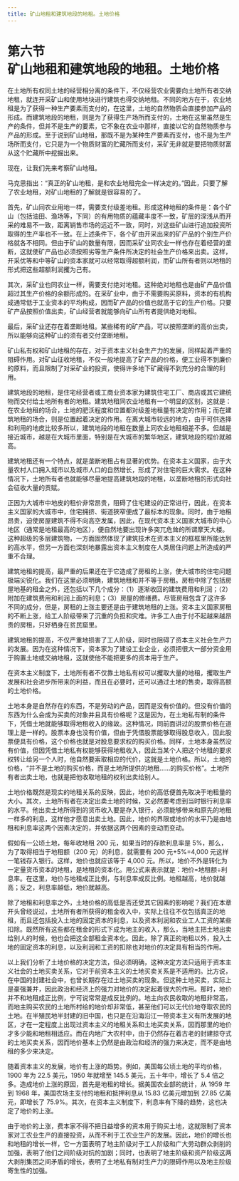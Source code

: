 ```yaml
---
title: 矿山地租和建筑地段的地租。土地价格
---
```


# 第六节<br>**矿山地租&zwnj;和建筑地段的地租。&zwnj;土地价格**

在土地所有权同土地的经营相分离的条件下，不仅经营农业需要向土地所有者交纳地租，就连开采矿山和使用地块进行建筑也得交纳地租。不同的地方在于，农业地租是为了获得一种生产要素而支付的，在这里，土地的自然物质会直接参加产品的形成。而建筑地段的地租，则是为了获得生产场所而支付的，土地在这里虽然是生产的条件，但并不是生产的要素，它不象在农业中那样，直接以它的自然物质参与产品的形成。至于说到矿山地租，那既不是为某种生产要素而支付，也不是为生产场所而支付，它只是为一个物质财富的贮藏所而支付，采矿无非就是要把物质财富从这个贮藏所中挖掘出来。

现在，让我们先来考察矿山地租。

马克思指出：“真正的矿山地租，是和农业地租完全一样决定的。”因此，只要了解了农业地租，对矿山地租的了解就是很容易的了。

首先，矿山同农业用地一样，需要支付级差地租。形成这种地租的条件是：各个矿山（包括油田、渔场等，下同）的有用物质的蕴藏丰度不一致，矿层的深浅从而开采的难易不一致，距离销售市场的远近不一致，同时，对这些矿山进行追加投资所取得的生产率也不一致。在上述条件下，各个矿由开采出来的矿产品的个别生产价格就各不相同。但由于矿山的数量有限，因而采矿业同农业一样也存在着经营的垄断，这就使矿产品也必须按照劣等生产条件所决定的社会生产价格来出卖。这样，开采优等和中等矿山的资本家就可以经常取得超额利润，而矿山所有者则以地租的形式把这些超额利润攫为己有。

其次，采矿业也同农业一样，需要支付绝对地租。这种绝对地租也是由矿产品价值超过其生产价格的余额形成的。在采矿业中，由于不需要购买原料，资本的有机构成通常低于工业资本的平均构成，因而矿产品的价值也就高于它的生产价格。只要矿产品按照价值出卖，矿山经营者就能够向矿山所有者提供绝对地租。

最后，采矿业还存在着垄断地租。某些稀有的矿产品，可以按照垄断的高价出卖，所以能够向这种矿山的须有者交付垄断地租。

矿山私有权和矿山地租的存在，对于资本主义社会生产力的发展，同样起着严重的阻碍作用。对矿山征收地租，不仅一般地提高了矿产品的价格，便工业得不到廉价的原料，而且限制了对采矿业的投资，使得许多地下矿藏得不到充分的合理的利用。

建筑地段的地租，是住宅经营者或工商业资本家为建筑住宅工厂、商店或其它建统物而交付给土地所有者的地租。建筑地租同农业地租有一个明显的区别，这就是：在农业地租的场合，土地的肥沃程度和位置都对级差地租量有决定的作用；而在建筑地租的场合，则是位置起着决定的作用。在离大城市较远的地方，由于可供选择和利用的地皮比较多所以，建筑地段的地租在数量上同农业地租相差不多。但越是接近城市，越是在大城市里面，特别是在大城市的繁华地区，建筑地段的程价就越高。

建筑地租还有一个特点，就是垄断地租占有显著的优势。在资本主义国家，由于大量农村人口拥入城市以及城市人口的自然增长，形成了对住宅的巨大需求。在这种情况下，土地所有者也就能够尽量地提高建筑地段的地租，以垄断地租的形式向社会征收大量的贡赋。

正因为大城市中地皮的租价非常昂贵，阻碍了住宅建设的正常进行，因此，在资本主义国家的大城市中，住宅拥挤、街道狹窄便成了最标本的现象。同时，由于地租昂贵，迫使房屋建筑不得不向高空发属，因此，在现代资本主义国家大城市的中心地区（通常是地租最高的地区），便自然地要出现许多突兀危耸的所谓摩天大楼。这种超级的多层建筑物，一方面固然体现了建筑技术在资本主义的框框里所能达到的高水平，但另一方面也深刻地暴露出资本主义制度在人类居住问题上所造成的严重不合理。

建筑地租的提高，最严重的后果还在于它造成了房租的上涨，使大城市的住宅问题极端尖锐化。我们在这里必须明确，建筑地租和并不等于房租。房租中除了包括房屋地基的租金之外，还包括以下几个成分：（1）逐渐收回的建筑费用和利润；（2）附加在建筑费用和利润上面的利息；（3）房屋的修缮费。尽管房租包含了这许多不同的成分，但是，房租的上涨主要还是由于建筑地租的上涨。资本主义国家房租的不断上涨，给工人阶级带来了沉重的负担和灾难。许多工人由于付不起越来越昂贵的房租，只好栖身在贫民窟里。

建筑地租的提高，不仅严重地损害了工人阶级，同时也阻碍了资本主义社会生产力的发展。因为在这种情况下，资本家为了建设工业企业，必须把很大一部分资金用于购置土地或交纳地租，这就使他不能把更多的资本用于生产。

在资本主义制度下，土地所有者不仅靠土地私有权可以攫取大量的地租，攫取生产发展和社会进步所带来的利益，而且在必要时，还可以通过土地的售卖，取得高额的土地价格。

土地本身是自然存在的东西，不是劳动的产品，因而是没有价值的。但没有价值的东西为什么会成为买卖的对象并且具有价格呢？这是因为，在土地私有制的条件下，凭借土地就能够取得地租收入的缘故。这种情况，同前面讲过的股票价格在道理上是一样的。股票本身也没有价值，但由于凭借股票能够取得股息收入，因此股票便具有价格，这个价格也就是对股息要求权的购买价格。同样，土地本身虽然没有价值，但因凭借土地私有权能够获得地租收入，因此当某个人把这个地租的要求权转让给另一个人时，他自然要索取相应的代价，这就是土地价格。所以，土地的价格，“并不是土地的购买价格，而是土地所提供的地租……的购买价格”。土地所有者出卖土地，也就是把他收取地租的权利出卖给别人。

土地价格既然是现实的地租关系的反映，因此，地价的高低便首先取决于地租量的大小。其次，土地所有者在决定出卖土地的时候，又必然要考虑到当时银行利息率的水平。他出卖土地所得到的货币收入要是存入银行，必须能够带来和原先的地租一样多的利息，这样他才愿意出卖土地。因此，地价的界限或地价的水平乃是由地租和利息率这两个因素决定的，并依据这两个因素的变动而变动。

假如有一公顷土地，每年收地租 200 元，如果当时的存款利息率是 5%，那么，为了取得相当于地租额（200 元）的利息，就需要有 200 元+5%=4,000 元这样一笔钱存入银行。这样，地价也就应该等于 4,000 元。所以，地价不外是转化为一定量货币资本的地租，是地租的资本化。用公式来表示就是：地价=地租额÷利息率。在这里，地价与地租成正比例，与利息率成反比例。地租越高，地价就越高；反之，利息率越低，地价就越高。

除了地租和利息率之外，土地价格的高低是否还受其它因素的影响呢？我们在本章开头曾经说过，土地所有者所获得的租金收入中，实际上往往不仅包括真正的地租，而且还包括投入土地的固定资本的利息，以及资本利润和农业工人工资的某些扣除。既然所有这些都在租金的形式下成为地主的收入，那么，当地主把土地出卖给别人的时候，他也会把这全部租金资本化。因此，除了真正的地租以外，投入土地的固定资本的利息，以及利润和工资的扣除也对地价的决定具有相当的作用。

以上我们分析了土地价格的决定方法，但必须明确，这种决定方法只适用于资本主义社会的土地买卖关系，它对于前资本主义的土地买卖关系是不适用的。比方说，在中国的封建社会中，也曾长期存在过土地买卖的现象。但这种土地买卖，实际上是豪强兼并，因此政治和经济上的强力对地价的决定起着很大的作用。那时，地价并不和地租成正比例，宁可说常常是成反比例的。地主向农民收取的地租非常高，而地主购买农民的土地所村给的地价却非常低，甚至他们可以无代价地夺取农民的土地。在半殖民地半封建的旧中国，也只是在沿海沿江一带资本主义有所发展的地区，才在一定程度上出现过资本主义的地租关系和土地买卖关系，因而那里的地价才多少能和地租相适应。而在内地广大农村中，由于仍然存在着古老的封建掠夺式的土地买卖关系，因而地价基本上仍然是由政治和经济的强力来决定，而不是由地租的多少来决定。

随着资本主义的发展，地价有上涨的趋势。例如，美国每公顷土地的平均价格，1900 年为 22.5 美元，1950 年就增至 145.5 美元，五十年中，增长了 5.4 倍之多。造成地价上涨的原因，首先是地租的增长。据美国农业部的统计，从 1959 年到 1968 年，美国农场主支付的地租和抵押利息从 15.83 亿美元增加到 27.85 亿美元，即增长了 75.9%。其次，在资本主义制度下，利息率有下降的趋势，这也决定了地价的上涨。

由于地价的上涨，费本家不得不把日益增多的资本用于购买土地，这就限制了资本家对工农业生产的直接投资，从而不利于工农业生产的发展。因此，地价的增长也和地租的增长一样，它一方面表明了地主阶级对于工人阶级和广大劳动群众剥削的加强，表明了他们之间阶级对抗的加剧；同时，也表明了地主阶级和资产阶级这两大剥削集团之间矛盾的增长，表明了土地私有制对生产力的限碍作用以及地主阶级寄生性的加强。